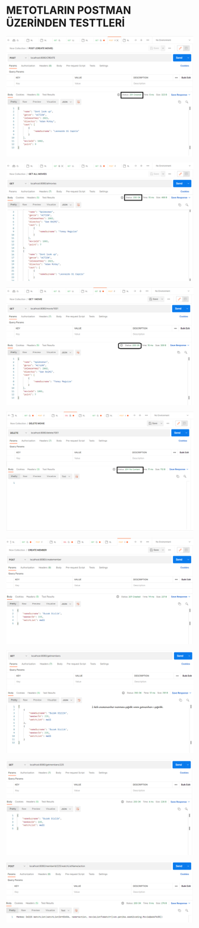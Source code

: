 # METOTLARIN POSTMAN ÜZERİNDEN TESTTLERİ

<p align="center">
  <img src="https://raw.githubusercontent.com/Payten-Java-Spring-Bootcamp/tunahan-burak-dirlik/main/2.%20Hafta/Week2Coding/Screen%20Shots/1.png"/>
</p>

<p align="center">
  <img src="https://raw.githubusercontent.com/Payten-Java-Spring-Bootcamp/tunahan-burak-dirlik/main/2.%20Hafta/Week2Coding/Screen%20Shots/2.png"/>
</p>

<p align="center">
  <img src="https://raw.githubusercontent.com/Payten-Java-Spring-Bootcamp/tunahan-burak-dirlik/main/2.%20Hafta/Week2Coding/Screen%20Shots/3.png"/>
</p>

<p align="center">
  <img src="https://raw.githubusercontent.com/Payten-Java-Spring-Bootcamp/tunahan-burak-dirlik/main/2.%20Hafta/Week2Coding/Screen%20Shots/4.png"/>
</p>

<p align="center">
  <img src="https://raw.githubusercontent.com/Payten-Java-Spring-Bootcamp/tunahan-burak-dirlik/main/2.%20Hafta/Week2Coding/Screen%20Shots/5.png"/>
</p>

<p align="center">
  <img src="https://raw.githubusercontent.com/Payten-Java-Spring-Bootcamp/tunahan-burak-dirlik/main/2.%20Hafta/Week2Coding/Screen%20Shots/6.png"/>
</p>

<p align="center">
  <img src="https://raw.githubusercontent.com/Payten-Java-Spring-Bootcamp/tunahan-burak-dirlik/main/2.%20Hafta/Week2Coding/Screen%20Shots/7.png"/>
</p>

<p align="center">
  <img src="https://raw.githubusercontent.com/Payten-Java-Spring-Bootcamp/tunahan-burak-dirlik/main/2.%20Hafta/Week2Coding/Screen%20Shots/8.png"/>
</p>

